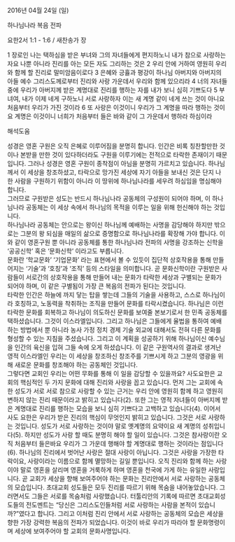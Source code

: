 2016년 04월 24일 (일)

하나님나라 복음 전파 



요한2서 1:1 - 1:6 / 새찬송가  장


1 장로인 나는 택하심을 받은 부녀와 그의 자녀들에게 편지하노니 내가 참으로 사랑하는 자요 나뿐 아니라 진리를 아는 모든 자도 그리하는 것은
2 우리 안에 거하여 영원히 우리와 함께 할 진리로 말미암음이로다
3 은혜와 긍휼과 평강이 하나님 아버지와 아버지의 아들 예수 그리스도께로부터 진리와 사랑 가운데서 우리와 함께 있으리라
4 너의 자녀들 중에 우리가 아버지께 받은 계명대로 진리를 행하는 자를 내가 보니 심히 기쁘도다
5 부녀여, 내가 이제 네게 구하노니 서로 사랑하자 이는 새 계명 같이 네게 쓰는 것이 아니요 처음부터 우리가 가진 것이라 
6 또 사랑은 이것이니 우리가 그 계명을 따라 행하는 것이요 계명은 이것이니 너희가 처음부터 들은 바와 같이 그 가운데서 행하라 하심이라

해석도움





성경은 영혼 구원은 오직 은혜로 이루어짐을 분명히 합니다. 인간은 비록 칭찬할만한 것이나 본받을 만한 것이 있다하더라도 구원을 이루기에는 전적으로 타락한 존재이기 때문입니다. 
그러나 성경은 영혼 구원이 종착점이 아님을 분명히 가르치고 있습니다. 하나님께서 이 세상을 창조하셨고, 타락으로 망가진 세상에 자기 아들을 보내신 것은 단지 나 한 사람을 구원하기 위함이 아니라 이 땅위에 하나님나라를 세우려 하심임을 명심해야 합니다.  
그러므로 구원받은 성도는 반드시 하나님나라 공동체의 구성원이 되어야 하며, 이 하나님나라 공동체는 이 세상 속에서 하나님의 목적을 이루는 일을 위해 헌신해야 하는 것입니다.  
하나님나라 공동체는 안으로는 왕이신 하나님께 예배하는 사명을 감당해야 하지만 밖으로는 그분의 왕 되심을 매일의 삶으로 증명함으로 하나님나라를 확장해 가야 합니다. 
이와 같이 영혼구원 뿐 아니라 공동체를 통한 하나님나라 전파의 사명을 강조하는 신학을 ‘공공신학’ 혹은 ‘문화신학’ 이라고도 부릅니다.  
문화란 ‘학교문화’ ‘기업문화’ 라는 표현에서 볼 수 있듯이 집단적 상호작용을 통해 만들어지는 ‘기술’과 ‘호칭’과 ‘조직’ 등의 스타일을 의미합니다. 곧 문화신학이란 구원받은 사람들이 서로간의 상호작용을 통해 만들어 내는 문화가 타락한 세상과 구별되는 문화가 되어야 하며, 이 같은 구별됨이 가장 큰 복음의 전파가 된다는 것입니다.  
타락한 인간은 하늘에 까지 닿는 탑을 쌓는데 그들의 기술을 사용하고, 스스로 하나님이라 호칭하고, 노동력을 착취하는 조직을 만들어 문화를 타락시켰습니다. 
하나님은 이런 타락한 문화를 회복하고 하나님이 의도하신 문화를 보여줄 본보기로서 한 민족 공동체를 택하셨습니다. 그것이 이스라엘입니다. 그리고 하나님은 그들에게 율법을 통하여 예배 하는 방법에서 뿐 아니라 농사 가정 정치 경제 기술 외교에 대해서도 전혀 다른 문화를 형성할 수 있는 지침을 주셨습니다. 그리고 이 계획을 성공하기 위해 하나님이신 예수님을 인간의 육신을 입혀 그들 속에 오게 하셨습니다. 이 같은 구원역사의 결과로 생겨난 영적 이스라엘인 우리는 이 세상을 창조하신 창조주를 기쁘시게 하고 그분의 영광을 위해 새로운 문화를 창조해야 하는 공동체인 것입니다.   
그렇다면 교회인 우리는 어떤 무화를 통해 이 일을 감당할 수 있을까요? 
사도요한은 교회의 핵심적인 두 가지 문화에 대해 진리와 사랑을 꼽고 있습니다. 
먼저 그는 교회에 속한 성도가 서로 서로 참으로 사랑할 수 있는 근거는 우리 안에 영원히 함께 하고 영원히 변하지 않는 진리 때문이라고 밝히고 있습니다(2). 
또한 그는 영적 자녀들이 아버지께 받은 계명대로 진리를 행하는 모습을 보니 심히 기쁘다고 고백하고 있습니다(4). 이어서 사도 요한은 우리가 받은 진리의 핵심이 무엇인지 밝히고 있습니다. 그것은 서로 사랑하는 것입니다. 성도가 서로 사랑하는 것이야 말로 옛계명의 요약이요 새 계명의 성취입니다(5). 하지만 성도가 사랑 할 때도 분명히 해야 할 일이 있습니다. 그것은 참사랑이란 오직 처음부터 들은바요 우리가 그 가운데 행해야 할 계명대로 행하는 것이라는 점입니다(6). 하나님의 진리에서 벗어난 사랑은 절대 사랑이 아닙니다. 그것은 사랑을 가장한 타락이요, 사랑이라는 이름으로 함께 멸망하는 길일 뿐입니다. 오직 진리와 함께 하는 사랑이야 말로 영혼을 살리며 영혼을 거룩하게 하며 영혼을 천국에 가게 하는 유일한 사랑입니다. 곧 교회가 세상을 향해 보여주어야 하는 문화는 진리안에서 서로 사랑하는 공동체의 모습입니다. 
초대교회 성도들은 모두 진리를 따르기 위해 목숨을 내어놓았습니다. 그러면서도 그들은 서로를 목숨처럼 사랑했습니다. 터툴리안의 기록에 따르면 초대교회성도들의 전도멘트는 “당신은 그리스도인들처럼 서로 사랑하는 사람을 본적이 있습니까?”였다고 합니다. 
그리고 이처럼 진리 안에서 서로 사랑하는 공동체의 모습은 세상을 향한 가장 강력한 복음의 전파가 되었습니다. 이것이 바로 우리가 따라야 할 문화명령이며 세상에 보여주어야 할 교회의 문화사명입니다.